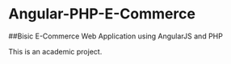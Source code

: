 # Angular-PHP-E-Commerce
##Bisic E-Commerce Web Application using AngularJS and PHP 

This is an academic project.
